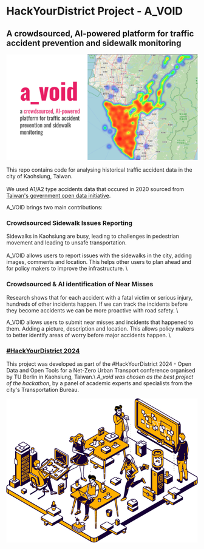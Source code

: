 # HackYourDistrict Project - A_VOID
## A crowdsourced, AI-powered platform for traffic accident prevention and sidewalk monitoring
![a_void](https://github.com/epz0/HYD_a_void/blob/main/images/aviod.jpg?raw=true)

This repo contains code for analysing historical traffic accident data in the city of Kaohsiung, Taiwan.\
\
We used A1/A2 type accidents data that occured in 2020 sourced from [Taiwan's government open data initiative](https://data.gov.tw/en/datasets/12197).

A_VOID brings two main contributions:
### Crowdsourced Sidewalk Issues Reporting 
Sidewalks in Kaohsiung are busy, leading to challenges in pedestrian movement and leading to unsafe transportation.\
\
A_VOID allows users to report issues with the sidewalks in the city, adding images, comments and location. This helps other users to plan ahead and for policy makers to improve the infrastructure. \

### Crowdsourced & AI identification of Near Misses
Research shows that for each accident with a fatal victim or serious injury, hundreds of other incidents happen. If we can track the incidents before they become accidents we can be more proactive with road safety. \

A_VOID allows users to submit near misses and incidents that happened to them. Adding a picture, description and location. This allows policy makers to better identify areas of worry before major accidents happen. \

### [#HackYourDistrict 2024](https://www.tu.berlin/en/arte/research/projects/hackyourdistrict/hackyourdistrict-2024)
This project was developed as part of the #HackYourDistrict 2024 - Open Data and Open Tools for a Net-Zero Urban Transport conference organised by TU Berlin in Kaohsiung, Taiwan.\ *A_void was chosen as the best project of the hackathon*, by a panel of academic experts and specialists from the city's Transportation Bureau.

![HYD](https://github.com/epz0/HYD_a_void/raw/refs/heads/main/images/Logo_HackYourDistrict.webp)

